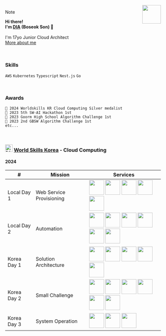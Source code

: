 <!--
dia-7691/dia-7691** is a ✨ _special_ ✨ repository because its `README.md` (this file) appears on your GitHub profile.

- 🔭 I’m currently working on ...
- 🌱 I’m currently learning ...
- 👯 I’m looking to collaborate on ...
- 🤔 I’m looking for help with ...
- 💬 Ask me about ...
- 📫 How to reach me: ...
- 😄 Pronouns: ...
- ⚡ Fun fact: ...
-->


<!-- ![Picture1](https://user-images.githubusercontent.com/51194584/180676817-208cd9c2-926a-4ca4-b135-16a5bbf6c205.png) -->
<!-- ![profilebg](https://user-images.githubusercontent.com/51194584/202172220-b56ae501-c5ef-4ac6-a24e-6a75eaecd58a.png) -->
<!-- ![backbg](https://user-images.githubusercontent.com/51194584/194555371-c490c109-8177-4144-ac41-65b421a02346.png) -->
<!-- ![j](https://user-images.githubusercontent.com/51194584/213682600-9962fd2e-dbbd-4fec-bdb7-28004bef54b5.png) -->
<!-- ![header](https://user-images.githubusercontent.com/51194584/221538126-552132e2-3d5a-4992-b6d4-5b3e4d16c6b8.png) -->
<!-- ![My Discord](https://discord-readme-badge.vercel.app/api?id=884954874943520788) -->
<!-- [![Solved.ac 프로필](http://mazassumnida.wtf/api/v2/generate_badge?boj=pltnm)](https://solved.ac/pltnm) -->
<!-- ![dev_db](https://github.com/dya-only/dya-only/assets/51194584/09006e6b-7354-4fda-a28f-a2d383ba1660) -->



<!-- [![GitHub WidgetBox](https://github-widgetbox.vercel.app/api/profile?username=dya-only&data=followers,repositories,stars,commits)](https://github.com/Jurredr/github-widgetbox) -->

<img src="https://github.com/dya-only/dya-only/assets/51194584/699dee2f-d992-4fb2-81f3-a03657946985" width="60px" align="right">

> [!Note]
**Hi there!\
I'm [DIA](https://github.com/dya-only) (Boseok Son) 👋**
\
\
I'm 17yo Junior Cloud Architect \
[More about me](https://notion.dya.codes)

<br>

### Skills
```AWS``` ```Kubernetes``` ```Typescript``` ```Nest.js``` ```Go```

<br>

### Awards
```🥈 2024 Worldskills KR Cloud Computing Silver medalist``` \
```🥇 2023 5th SW-AI Hackathon 1st``` \
```🥇 2023 Goorm High School Algorithm Challenge 1st``` \
```🥇 2023 2nd GBSW Algorithm Challenge 1st```\
```etc...```

<br>

### <img src="images/aws.svg" alt="[AWS]" height="24" /> [World Skills Korea](https://meister.hrdkorea.or.kr/sub/3/2/1/20160512110924569100_view.do) - Cloud Computing

#### 2024
| # | Mission | Services |
| ------------- | ------------- | ------------- |
| Local Day 1 | Web Service Provisioning | <img src="images/eks.svg" height="48" /> <img src="images/fargate.svg" height="48" /> <img src="images/documentdb.svg" height="48" /> <img src="images/elasticache.svg" height="48" /> <img src="images/secretsmanager.svg" height="48" /> |
| Local Day 2 | Automation | <img src="images/fargate.svg" height="48" /> <img src="images/s3.svg" height="48" /> <img src="images/codecommit.svg" height="48" /> <img src="images/codebuild.svg" height="48" /> <img src="images/codedeploy.svg" height="48" /> <img src="images/codepipeline.svg" height="48" /> |
| Korea Day 1 | Solution Architecture | <img src="images/eks.svg" height="48" /> <img src="images/transitgw.svg" height="48" /> <img src="images/lattice.svg" height="48" /> <img src="images/rds.svg" height="48" /> <img src="images/dynamo.svg" height="48" /> |
| Korea Day 2 | Small Challenge | <img src="images/eks.svg" height="48" /> <img src="images/iam.svg" height="48" /> <img src="images/codecommit.svg" height="48" /> <img src="images/codebuild.svg" height="48" /> <img src="images/codedeploy.svg" height="48" /> <img src="images/codepipeline.svg" height="48" /> |
| Korea Day 3 | System Operation | <img src="images/eks.svg" height="48" /> <img src="images/rds.svg" height="48" /> <img src="images/waf.svg" height="48" /> |
